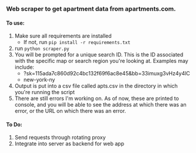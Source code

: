 ### Web scraper to get apartment data from apartments.com.

#### To use:
1. Make sure all requirements are installed
	* If not, run `pip install -r requirements.txt`
2. run `python scraper.py`
3. You will be prompted for a unique search ID. This is the ID associated with the specific map or search region you're looking at. Examples may include:
	* ?sk=115ada7c860d92c4bc132f69f6ac8e45&bb=33imuxg3vHz4y4lC
	* new-york-ny
4. Output is put into a csv file called apts.csv in the directory in which you're running the script
5. There are still errors I'm working on. As of now, these are printed to console, and you will be able to see the address at which there was an error, or the URL on which there was an error.

#### To Do:
1. Send requests through rotating proxy
2. Integrate into server as backend for web app
